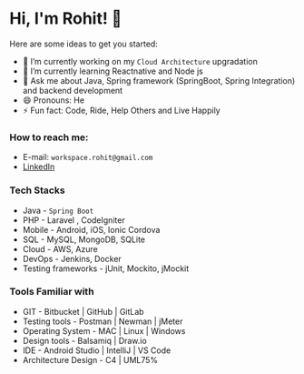 # Hi, I'm Rohit! 👋

Here are some ideas to get you started:

- 🔭 I’m currently working on my `Cloud Architecture` upgradation
- 🌱 I’m currently learning Reactnative and Node js
- 💬 Ask me about Java, Spring framework (SpringBoot, Spring Integration) and backend development
- 😄 Pronouns: He
- ⚡ Fun fact: Code, Ride, Help Others and Live Happily

### How to reach me: 
- E-mail: `workspace.rohit@gmail.com`
- [LinkedIn](https://www.linkedin.com/in/mlrohit/)


### Tech Stacks
- Java - `Spring Boot` 
- PHP - Laravel , CodeIgniter 
- Mobile - Android, iOS, Ionic Cordova 
- SQL - MySQL, MongoDB, SQLite
- Cloud - AWS, Azure
- DevOps - Jenkins, Docker
- Testing frameworks - jUnit, Mockito, jMockit

### Tools Familiar with
- GIT - Bitbucket | GitHub | GitLab
- Testing tools - Postman | Newman | jMeter
- Operating System - MAC | Linux | Windows
- Design tools - Balsamiq | Draw.io
- IDE - Android Studio | IntelliJ | VS Code
- Architecture Design - C4 | UML75%





